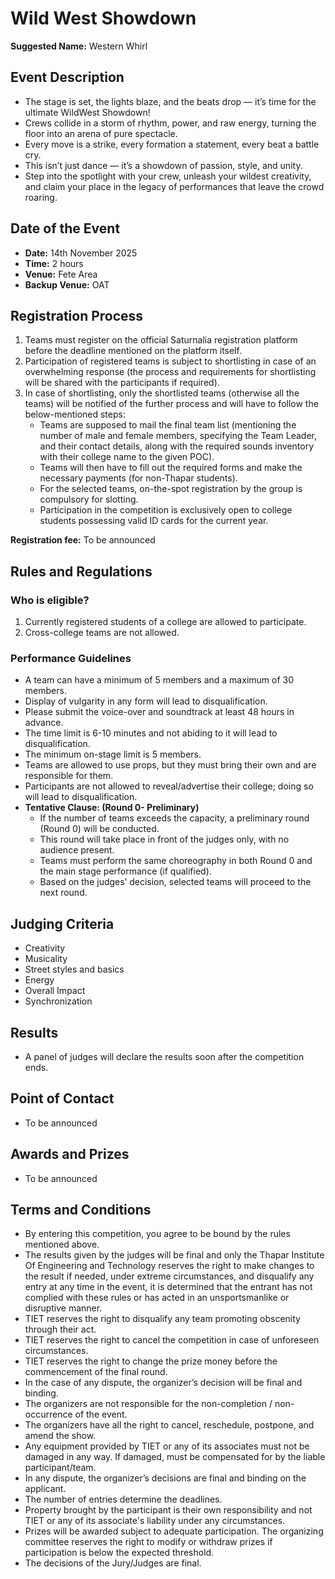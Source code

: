 # Wild West Showdown

**Suggested Name:** Western Whirl

## Event Description
- The stage is set, the lights blaze, and the beats drop — it’s time for the ultimate WildWest Showdown!
- Crews collide in a storm of rhythm, power, and raw energy, turning the floor into an arena of pure spectacle.
- Every move is a strike, every formation a statement, every beat a battle cry.
- This isn’t just dance — it’s a showdown of passion, style, and unity.
- Step into the spotlight with your crew, unleash your wildest creativity, and claim your place in the legacy of performances that leave the crowd roaring.

## Date of the Event
- **Date:** 14th November 2025
- **Time:** 2 hours
- **Venue:** Fete Area
- **Backup Venue:** OAT

## Registration Process
1. Teams must register on the official Saturnalia registration platform before the deadline mentioned on the platform itself.
2. Participation of registered teams is subject to shortlisting in case of an overwhelming response (the process and requirements for shortlisting will be shared with the participants if required).
3. In case of shortlisting, only the shortlisted teams (otherwise all the teams) will be notified of the further process and will have to follow the below-mentioned steps:
	 - Teams are supposed to mail the final team list (mentioning the number of male and female members, specifying the Team Leader, and their contact details, along with the required sounds inventory with their college name to the given POC).
	 - Teams will then have to fill out the required forms and make the necessary payments (for non-Thapar students).
	 - For the selected teams, on-the-spot registration by the group is compulsory for slotting.
	 - Participation in the competition is exclusively open to college students possessing valid ID cards for the current year.

**Registration fee:** To be announced

## Rules and Regulations
### Who is eligible?
1. Currently registered students of a college are allowed to participate.
2. Cross-college teams are not allowed.

### Performance Guidelines
- A team can have a minimum of 5 members and a maximum of 30 members.
- Display of vulgarity in any form will lead to disqualification.
- Please submit the voice-over and soundtrack at least 48 hours in advance.
- The time limit is 6-10 minutes and not abiding to it will lead to disqualification.
- The minimum on-stage limit is 5 members.
- Teams are allowed to use props, but they must bring their own and are responsible for them.
- Participants are not allowed to reveal/advertise their college; doing so will lead to disqualification.
- **Tentative Clause: (Round 0- Preliminary)**
	- If the number of teams exceeds the capacity, a preliminary round (Round 0) will be conducted.
	- This round will take place in front of the judges only, with no audience present.
	- Teams must perform the same choreography in both Round 0 and the main stage performance (if qualified).
	- Based on the judges’ decision, selected teams will proceed to the next round.

## Judging Criteria
- Creativity
- Musicality
- Street styles and basics
- Energy
- Overall Impact
- Synchronization

## Results
- A panel of judges will declare the results soon after the competition ends.

## Point of Contact
- To be announced

## Awards and Prizes
- To be announced

## Terms and Conditions
- By entering this competition, you agree to be bound by the rules mentioned above.
- The results given by the judges will be final and only the Thapar Institute Of Engineering and Technology reserves the right to make changes to the result if needed, under extreme circumstances, and disqualify any entry at any time in the event, it is determined that the entrant has not complied with these rules or has acted in an unsportsmanlike or disruptive manner.
- TIET reserves the right to disqualify any team promoting obscenity through their act.
- TIET reserves the right to cancel the competition in case of unforeseen circumstances.
- TIET reserves the right to change the prize money before the commencement of the final round.
- In the case of any dispute, the organizer’s decision will be final and binding.
- The organizers are not responsible for the non-completion / non-occurrence of the event.
- The organizers have all the right to cancel, reschedule, postpone, and amend the show.
- Any equipment provided by TIET or any of its associates must not be damaged in any way. If damaged, must be compensated for by the liable participant/team.
- In any dispute, the organizer’s decisions are final and binding on the applicant.
- The number of entries determine the deadlines.
- Property brought by the participant is their own responsibility and not TIET or any of its associate's liability under any circumstances.
- Prizes will be awarded subject to adequate participation. The organizing committee reserves the right to modify or withdraw prizes if participation is below the expected threshold.
- The decisions of the Jury/Judges are final.
